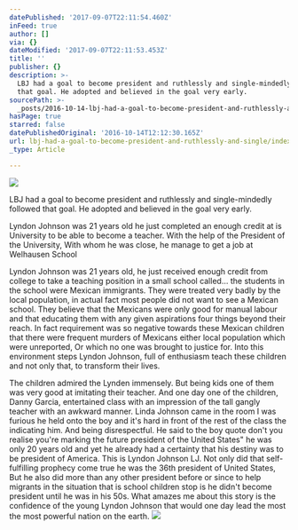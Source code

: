 ```yaml
---
datePublished: '2017-09-07T22:11:54.460Z'
inFeed: true
author: []
via: {}
dateModified: '2017-09-07T22:11:53.453Z'
title: ''
publisher: {}
description: >-
  LBJ had a goal to become president and ruthlessly and single-mindedly followed
  that goal. He adopted and believed in the goal very early.
sourcePath: >-
  _posts/2016-10-14-lbj-had-a-goal-to-become-president-and-ruthlessly-and-single.md
hasPage: true
starred: false
datePublishedOriginal: '2016-10-14T12:12:30.165Z'
url: lbj-had-a-goal-to-become-president-and-ruthlessly-and-single/index.html
_type: Article

---
```

![](https://the-grid-user-content.s3-us-west-2.amazonaws.com/6ebcf9e5-4885-4bdb-bcf2-4288801e65d2.jpg)

LBJ had a goal to become president and ruthlessly and single-mindedly followed that goal. He adopted and believed in the goal very early.

Lyndon Johnson was 21 years old he just completed an enough credit at is University to be able to become a teacher. With the help of the President of the University, With whom he was close, he manage to get a job at Welhausen School

Lyndon Johnson was 21 years old, he just received enough credit from college to take a teaching position in a small school called... the students in the school were Mexican immigrants. They were treated very badly by the local population, in actual fact most people did not want to see a Mexican school. They believe that the Mexicans were only good for manual labour and that educating them with any given aspirations four things beyond their reach. In fact requirement was so negative towards these Mexican children that there were frequent murders of Mexicans either local population which were unreported, Or which no one was brought to justice for. Into this environment steps Lyndon Johnson, full of enthusiasm teach these children and not only that, to transform their lives.

The children admired the Lynden immensely. But being kids one of them was very good at imitating their teacher. And one day one of the children, Danny Garcia, entertained class with an impression of the tall gangly teacher with an awkward manner. Linda Johnson came in the room I was furious he held onto the boy and it's hard in front of the rest of the class the indicating him. And being disrespectful. He said to the boy quote don't you realise you're marking the future president of the United States" he was only 20 years old and yet he already had a certainty that his destiny was to be president of America. This is Lyndon Johnson LJ. Not only did that self-fulfilling prophecy come true he was the 36th president of United States, But he also did more than any other president before or since to help migrants in the situation that is school children stop is he didn't become president until he was in his 50s. What amazes me about this story is the confidence of the young Lyndon Johnson that would one day lead the most the most powerful nation on the earth.
![](https://the-grid-user-content.s3-us-west-2.amazonaws.com/cbd324df-423d-4ba9-b984-429e96d7bfc1.jpg)